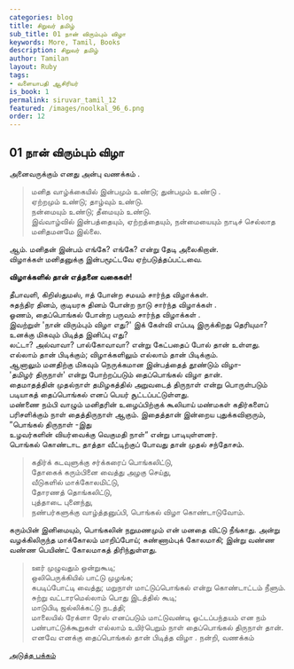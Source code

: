 ```yaml
---
categories: blog
title: சிறுவர் தமிழ்
sub_title: 01 நான் விரும்பும் விழா
keywords: More, Tamil, Books
description: சிறுவர் தமிழ்
author: Tamilan
layout: Ruby
tags:
- வளையாபதி ஆசிரியர்
is_book: 1
permalink: siruvar_tamil_12
featured: /images/noolkal_96_6.png
order: 12
---
```

## 01 நான் விரும்பும் விழா

அனைவருக்கும் எனது அன்பு வணக்கம் .

> மனித வாழ்க்கையில் இன்பமும் உண்டு; துன்பமும் உண்டு .  
>  ஏற்றமும் உண்டு; தாழ்வும் உண்டு.  
>  நன்மையும் உண்டு; தீமையும் உண்டு.  
>  இவ்வாழ்வில் இன்பத்தையும், ஏற்றத்தையும், நன்மையையும் நாடிச் செல்லாத மனிதமனமே இல்லை.

ஆம். மனிதன் இன்பம் எங்கே? எங்கே? என்று தேடி அலைகிறான்.  
விழாக்கள் மனிதனுக்கு இன்பமூட்டவே ஏற்படுத்தப்பட்டவை.

**விழாக்களில் தான் எத்தனை வகைகள்!**

தீபாவளி, கிறிஸ்துமஸ், ஈத் போன்ற சமயம் சார்ந்த விழாக்கள்.  
சுதந்திர தினம், குடியரசு தினம் போன்ற நாடு சார்ந்த விழாக்கள் .  
ஓணம், தைப்பொங்கல் போன்ற பருவம் சார்ந்த விழாக்கள் .  
இவற்றுள் 'நான் விரும்பும் விழா எது?' இக் கேள்வி எப்படி இருக்கிறது தெரியுமா?  
உனக்கு மிகவும் பிடித்த இனிப்பு எது?  
லட்டா? அல்வாவா? பால்கோவாவா? என்று கேட்பதைப் போல் தான் உள்ளது.  
எல்லாம் தான் பிடிக்கும்; விழாக்களிலும் எல்லாம் தான் பிடிக்கும்.  
ஆனாலும் மனதிற்கு மிகவும் நெருக்கமான இன்பத்தைத் தூண்டும் விழா-  
'தமிழர் திருநாள்' என்று போற்றப்படும் தைப்பொங்கல் விழா தான்.  
தைமாதத்தின் முதல்நாள் தமிழகத்தில் அறுவடைத் திருநாள் என்று பொருள்படும் படியாகத் தைப்பொங்கல் எனப் பெயர் சூட்டப்பட்டுள்ளது.  
மண்ணை நம்பி வாழும் மனிதரின் உழைப்பிற்குக் கூலியாய் மண்மகள் கதிர்களைப் பரிசளிக்கும் நாள் தைத்திருநாள் ஆகும். இதைத்தான் இன்றைய புதுக்கவிஞரும், ”பொங்கல் திருநாள் -இது  
உழவர்களின் வியர்வைக்கு வெகுமதி நாள்“ என்று பாடியுள்ளனர்.  
பொங்கல் கொண்டாட தாத்தா வீட்டிற்குப் போவது தான் முதல் சந்தோசம்.

> கதிர்க் கடவுளுக்கு சர்க்கரைப் பொங்கலிட்டு,  
>  தோகைக் கரும்பினை வைத்து அழகு செய்து,  
>  வீடுகளில் மாக்கோலமிட்டு,  
>  தோரணத் தொங்கலிட்டு,  
>  புத்தாடை புனைந்து,  
>  நண்பர்களுக்கு வாழ்த்தனுப்பி, பொங்கல் விழா கொண்டாடுவோம்.

கரும்பின் இனிமையும், பொங்கலின் நறுமணமும் என் மனதை விட்டு நீங்காது. அன்று வழக்கிலிருந்த மாக்கோலம் மாறிப்போய்; சுண்ணாம்புக் கோலமாகி; இன்று வண்ண வண்ண பெயிண்ட் கோலமாகத் திரிந்துள்ளது.

> ஊர் முழுவதும் ஒன்றுகூடி;  
>  ஒலிபெருக்கியில் பாட்டு முழங்க;  
>  கபடிப்போட்டி வைத்து; மறுநாள் மாட்டுப்பொங்கல் என்று கொண்டாட்டம் நீளும். சுற்று வட்டாரமெல்லாம் பொது இடத்தில் கூடி;  
>  மாடுபிடி ஜல்லிக்கட்டு நடத்தி;  
>  மாலையில் ரேக்ளா ரேஸ் எனப்படும் மாட்டுவண்டி ஓட்டப்பந்தயம் என நம் பண்பாட்டுக்கூறுகள் எல்லாம் உயிர்பெறும் நாள் தைப்பொங்கல் திருநாள் தான்.  
>  எனவே எனக்கு தைப்பொங்கல் தான் பிடித்த விழா . நன்றி, வணக்கம்

[அடுத்த பக்கம்](siruvar_tamil_13)